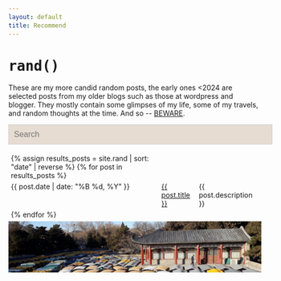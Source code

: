 ```yaml
---
layout: default
title: Recommend
---
```


<h1 style="font-family: monospace;">rand()</h1>

These are my more candid random posts, the early ones <2024 are selected posts from my older blogs such as those at wordpress and blogger. They mostly contain some glimpses of my life, some of my travels, and random thoughts at the time. And so -- [BEWARE](https://en.wiktionary.org/wiki/abandon_hope_all_ye_who_enter_here).

<style>
.table-table {
    display: table;
    width: 100%;
    border-spacing: 5px;
}

.table-row {
    display: table-row;
}

.table-cell {
    display: table-cell;
    vertical-align: top;
}
</style>

<style>
.posts-table {
    display: table;
    width: 100%;
    border-spacing: 5px;
}

.posts-row {
    display: table-row;
}

.posts-cell {
    display: table-cell;
    vertical-align: top;
}

#searchInput {
    width: 100%;
    padding: 10px; 
    font-size: 16px; 
    border: 1px solid #ccc; 
    background-color: #E7DCD2;
}
</style>

<input type="text" id="searchInput" placeholder="Search">
<div id="resultCount"></div>
<p></p>
<script>
//DOMContentLoaded event --> fires when html doc is loaded, doesnt wait for styles, images, frames to load
//more: https://developer.mozilla.org/en-US/docs/Web/API/Document/DOMContentLoaded_event
//moved updateSearch to this event listener to guarantee it gets access to all DOM elements

//did it as i added posts/result counting and my old script was executing before the entire DOM was fully constructed,
//so DOMContentLoaded basically delays the execution of your script until the moment the DOM is

document.addEventListener('DOMContentLoaded', function() {
var searchInput = document.getElementById('searchInput');
searchInput.addEventListener('keyup', updateSearch);
updateSearch();
function updateSearch() {
var searchQuery = searchInput.value.toLowerCase().split(' ');
var results = document.querySelectorAll('.posts-row');
var count = 0;
results.forEach(function(posts) {
var dateCell = posts.querySelectorAll('.posts-cell')[0];
var titleCell = posts.querySelectorAll('.posts-cell')[1];
var descriptionCell = posts.querySelectorAll('.posts-cell')[2];
var date = dateCell ? dateCell.textContent.toLowerCase() : '';
var title = titleCell ? titleCell.textContent.toLowerCase() : '';
var description = descriptionCell ? descriptionCell.textContent.toLowerCase() : '';

            var match = searchQuery.every(function(keyword) {
                return date.includes(keyword) || title.includes(keyword) || description.includes(keyword);
            });
            if (match) {
                posts.style.display = '';
                count++;
            } else {
                posts.style.display = 'none';
            }
        });
        var resultText = searchQuery.join('').length === 0 ? 'Total of ' : 'Showing ';
        document.getElementById('resultCount').textContent = resultText + count + ' results';
    }

});
</script>

<div class="posts-table">
{% assign results_posts = site.rand | sort: "date" | reverse %}
{% for post in results_posts %}
    <div class="posts-row">
        <div class="posts-cell">{{ post.date | date: "%B %d, %Y" }}</div>
        <!-- <div class="posts-cell">{{ post.date | date: "%Y-%m-%d" }}</div> -->
        <div class="posts-cell"><a href="{{ site.baseurl }}{{ post.url | relative_url }}">{{ post.title }}</a></div>
        <div class="posts-cell">{{ post.description }}</div>
    </div>
{% endfor %}
</div>

<img src="/photos/cropped-trip.jpg">
